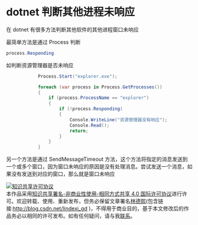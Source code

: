 
# dotnet 判断其他进程未响应

在 dotnet 有很多方法判断其他软件的其他进程窗口未响应

<!--more-->


<!-- 发布 -->

最简单方法是通过 Process 判断

```csharp
process.Responding
```

如判断资源管理器是否未响应

```csharp
            Process.Start("explorer.exe");

            foreach (var process in Process.GetProcesses())
            {
                if (process.ProcessName == "explorer")
                {
                    if (!process.Responding)
                    {
                        Console.WriteLine("资源管理器没有响应");
                        Console.Read();
                        return;
                    }
                }
            }
```

另一个方法是通过 SendMessageTimeout 方法，这个方法将指定的消息发送到一个或多个窗口，因为窗口未响应的原因是没有处理消息。尝试发送一个消息，如果没有发送到对应的窗口，那么就是窗口未响应





<a rel="license" href="http://creativecommons.org/licenses/by-nc-sa/4.0/"><img alt="知识共享许可协议" style="border-width:0" src="https://licensebuttons.net/l/by-nc-sa/4.0/88x31.png" /></a><br />本作品采用<a rel="license" href="http://creativecommons.org/licenses/by-nc-sa/4.0/">知识共享署名-非商业性使用-相同方式共享 4.0 国际许可协议</a>进行许可。欢迎转载、使用、重新发布，但务必保留文章署名[林德熙](http://blog.csdn.net/lindexi_gd)(包含链接:http://blog.csdn.net/lindexi_gd )，不得用于商业目的，基于本文修改后的作品务必以相同的许可发布。如有任何疑问，请与我[联系](mailto:lindexi_gd@163.com)。